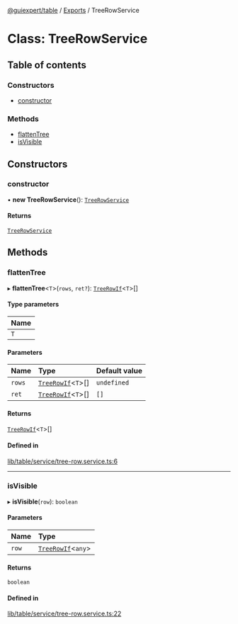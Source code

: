 [@guiexpert/table](../README.md) / [Exports](../modules.md) / TreeRowService

# Class: TreeRowService

## Table of contents

### Constructors

- [constructor](TreeRowService.md#constructor)

### Methods

- [flattenTree](TreeRowService.md#flattentree)
- [isVisible](TreeRowService.md#isvisible)

## Constructors

### constructor

• **new TreeRowService**(): [`TreeRowService`](TreeRowService.md)

#### Returns

[`TreeRowService`](TreeRowService.md)

## Methods

### flattenTree

▸ **flattenTree**\<`T`\>(`rows`, `ret?`): [`TreeRowIf`](../interfaces/TreeRowIf.md)\<`T`\>[]

#### Type parameters

| Name |
| :------ |
| `T` |

#### Parameters

| Name | Type | Default value |
| :------ | :------ | :------ |
| `rows` | [`TreeRowIf`](../interfaces/TreeRowIf.md)\<`T`\>[] | `undefined` |
| `ret` | [`TreeRowIf`](../interfaces/TreeRowIf.md)\<`T`\>[] | `[]` |

#### Returns

[`TreeRowIf`](../interfaces/TreeRowIf.md)\<`T`\>[]

#### Defined in

[lib/table/service/tree-row.service.ts:6](https://github.com/guiexperttable/ge-table/blob/7d8ffe2/libs/table/src/lib/table/service/tree-row.service.ts#L6)

___

### isVisible

▸ **isVisible**(`row`): `boolean`

#### Parameters

| Name | Type |
| :------ | :------ |
| `row` | [`TreeRowIf`](../interfaces/TreeRowIf.md)\<`any`\> |

#### Returns

`boolean`

#### Defined in

[lib/table/service/tree-row.service.ts:22](https://github.com/guiexperttable/ge-table/blob/7d8ffe2/libs/table/src/lib/table/service/tree-row.service.ts#L22)
